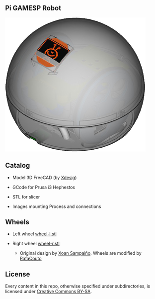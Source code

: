 
## Pi GAMESP Robot

![](completo.png)

## Catalog

- Model 3D FreeCAD (by [Xdesig][XDE01])

- GCode for Prusa i3 Hephestos

- STL for slicer

- Images mounting Process and connections

## Wheels

- Left wheel [wheel-l.stl](/rafacouto/3d-escornabot/brivoi-compactus/wheel-l.stl)

- Right wheel [wheel-r.stl](/rafacouto/3d-escornabot/brivoi-compactus/wheel-r.stl)

  - Original design by [Xoan Sampaiño][XOA01]. Wheels are modified by [RafaCouto](https://github.com/rafacouto/3d-models/tree/master/escornabot/stronger-wheel)


## License

Every content in this repo, otherwise specified under subdirectories, is
licensed under [Creative Commons BY-SA](LICENSE).

[XDE01]: https://twitter.com/xdesig
[XOA01]: https://github.com/xoan/escornabot